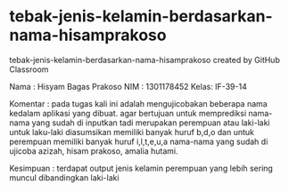 # tebak-jenis-kelamin-berdasarkan-nama-hisamprakoso
tebak-jenis-kelamin-berdasarkan-nama-hisamprakoso created by GitHub Classroom

Nama : Hisyam Bagas Prakoso
NIM  : 1301178452
Kelas: IF-39-14

Komentar :
pada tugas kali ini adalah mengujicobakan beberapa nama kedalam aplikasi yang dibuat. 
agar bertujuan untuk memprediksi nama-nama yang sudah di inputkan tadi merupakan perempuan atau laki-laki
untuk laku-laki diasumsikan memiliki banyak huruf b,d,o dan untuk perempuan memiliki banyak huruf i,l,t,e,u,a
nama-nama yang sudah di ujicoba azizah, hisam prakoso, amalia hutami.

Kesimpuan :
terdapat output jenis kelamin perempuan yang lebih sering muncul dibandingkan laki-laki


